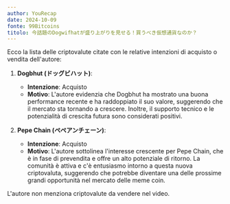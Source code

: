 ```yaml
---
author: YouRecap
date: 2024-10-09
fonte: 99Bitcoins
titolo: 今話題のDogwifhatが盛り上がりを見せる！買うべき仮想通貨なのか？
---
```


Ecco la lista delle criptovalute citate con le relative intenzioni di acquisto o vendita dell'autore:

1. **Dogbhut (ドッグビハット)**: 
   - **Intenzione**: Acquisto
   - **Motivo**: L'autore evidenzia che Dogbhut ha mostrato una buona performance recente e ha raddoppiato il suo valore, suggerendo che il mercato sta tornando a crescere. Inoltre, il supporto tecnico e le potenzialità di crescita futura sono considerati positivi.

2. **Pepe Chain (ペペアンチェーン)**: 
   - **Intenzione**: Acquisto
   - **Motivo**: L'autore sottolinea l'interesse crescente per Pepe Chain, che è in fase di prevendita e offre un alto potenziale di ritorno. La comunità è attiva e c'è entusiasmo intorno a questa nuova criptovaluta, suggerendo che potrebbe diventare una delle prossime grandi opportunità nel mercato delle meme coin. 

L'autore non menziona criptovalute da vendere nel video.
